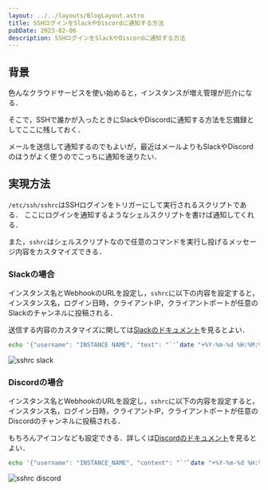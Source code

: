 ```yaml
---
layout: ../../layouts/BlogLayout.astro
title: SSHログインをSlackやDiscordに通知する方法
pubDate: 2023-02-06
description: SSHログインをSlackやDiscordに通知する方法
---
```


## 背景
色んなクラウドサービスを使い始めると，インスタンスが増え管理が厄介になる．

そこで，SSHで誰かが入ったときにSlackやDiscordに通知する方法を忘備録としてここに残しておく．

メールを送信して通知するのでもよいが，最近はメールよりもSlackやDiscordのほうがよく使うのでこっちに通知を送りたい．

## 実現方法
`/etc/ssh/sshrc`はSSHログインをトリガーにして実行されるスクリプトである．
ここにログインを通知するようなシェルスクリプトを書けば通知してくれる．

また，`sshrc`はシェルスクリプトなので任意のコマンドを実行し投げるメッセージ内容をカスタマイズできる．

### Slackの場合
インスタンス名とWebhookのURLを設定し，`sshrc`に以下の内容を設定すると，インスタンス名，ログイン日時，クライアントIP，クライアントポートが任意のSlackのチャンネルに投稿される．

送信する内容のカスタマイズに関しては[Slackのドキュメント](https://api.slack.com/messaging/webhooks)を見るとよい．

```sh
echo '{"username": "INSTANCE NAME", "text": "`'`date "+%Y-%m-%d %H:%M:%S"` '[login]:' $SSH_CLIENT'`"}' | curl -H "Content-Type: application/json" -X POST -d @- SLACK_WEBHOOK_URL
```
<img
  src="/img/tech/sshrc_slack.webp"
  alt='sshrc slack'
  decoding='async'
  loading='lazy'
/>

### Discordの場合
インスタンス名とWebhookのURLを設定し，`sshrc`に以下の内容を設定すると，インスタンス名，ログイン日時，クライアントIP，クライアントポートが任意のDiscordのチャンネルに投稿される．

もちろんアイコンなども設定できる．詳しくは[Discordのドキュメント](https://discord.com/developers/docs/resources/webhook)を見るとよい．

```sh
echo '{"username": "INSTANCE_NAME", "content": "`'`date "+%Y-%m-%d %H:%M:%S"` '[login]:' $SSH_CLIENT'`"}' | curl -H "Content-Type: application/json" -X POST -d @- DISCORD_WEBHOOK_URL
```

<img
  src="/img/tech/sshrc_discord.webp"
  alt='sshrc discord'
  decoding='async'
  loading='lazy'
/>
